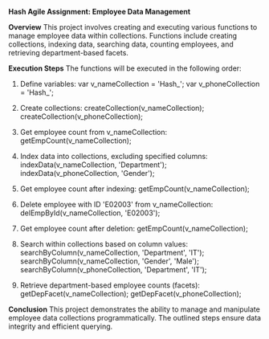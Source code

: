 **Hash Agile Assignment: Employee Data Management**


**Overview**
This project involves creating and executing various functions to manage employee data within collections. Functions include creating collections, indexing data, searching data, counting employees, and retrieving department-based facets.


**Execution Steps**
The functions will be executed in the following order:

1. Define variables:
var v_nameCollection = 'Hash_<Your Name>';
var v_phoneCollection = 'Hash_<Your Phone last four digits>';

2. Create collections:
createCollection(v_nameCollection);
createCollection(v_phoneCollection);

3. Get employee count from v_nameCollection:
getEmpCount(v_nameCollection);

4. Index data into collections, excluding specified columns:
indexData(v_nameCollection, 'Department');
indexData(v_phoneCollection, 'Gender');

5. Get employee count after indexing:
getEmpCount(v_nameCollection);

6. Delete employee with ID 'E02003' from v_nameCollection:
delEmpById(v_nameCollection, 'E02003');

7. Get employee count after deletion:
getEmpCount(v_nameCollection);

8. Search within collections based on column values:
searchByColumn(v_nameCollection, 'Department', 'IT');
searchByColumn(v_nameCollection, 'Gender', 'Male');
searchByColumn(v_phoneCollection, 'Department', 'IT');

9. Retrieve department-based employee counts (facets):
getDepFacet(v_nameCollection);
getDepFacet(v_phoneCollection);

**Conclusion**
This project demonstrates the ability to manage and manipulate employee data collections programmatically. The outlined steps ensure data integrity and efficient querying.
